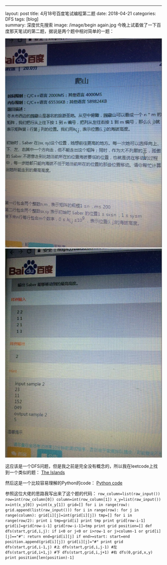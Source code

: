 ---
layout: post
title:  4月18号百度笔试编程第二题
date:   2018-04-21 
categories: DFS
tags: [blog]  
summary: 深度优先搜索
image: /image/begin again.jpg
今晚上试着做了一下百度那天笔试的第二题，据说是两个题中相对简单的一题：

![baidu18.jpg](/image/baidu18.jpg)
![baidu19.jpg](/image/baidu19.jpg)

这应该是一个DFS问题，但是我之前是完全没有概念的，所以我在leetcode上找到一个类似的题：
[The Islands](https://leetcode.com/problems/number-of-islands/description/)

然后这是一个比较容易理解的Python的code：
[Python code](https://leetcode.com/problems/number-of-islands/discuss/56340/Python-Simple-DFS-Solution)

参照这位大佬的思路我写出来了这个题的代码：
`
row_column=list(raw_input())
row=int(row_column[0])
column=int(row_column[1])
x_y=list(raw_input())
x=int(x_y[0])
y=int(x_y[1])
grid=[]
for i in range(row):
    grid.append(list(raw_input()))
for i in range(row):
    for j in range(column):
        grid[i][j]=int(grid[i][j])
tmp=[]
for i in range(row/2):
    print i
    tmp=grid[i]
    print tmp
    print grid[row-i-1]
    grid[i]=grid[row-i-1]
    grid[row-i-1]=tmp
print grid
position=[]
def dfs(start,grid,i,j):
    if i<0 or j<0 or i>row-1 or j>column-1 or grid[i][j]=="#":
        return
    end=grid[i][j]
    if end>=start:
        start=end
        position.append(grid[i][j])
        grid[i][j]="#"
        print grid
        dfs(start,grid,i-1,j) #上
        dfs(start,grid,i,j-1) #左
        dfs(start,grid,i+1,j) #下
        dfs(start,grid,i,j+1) #右
dfs(0,grid,x,y)
print position[len(position)-1]
`

